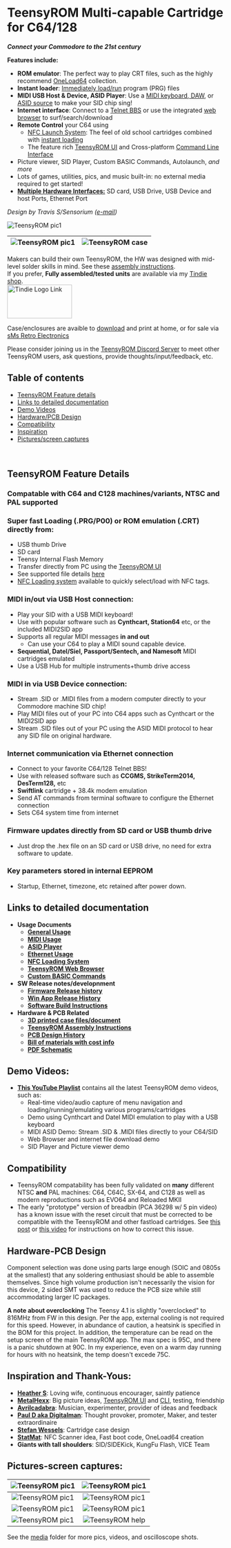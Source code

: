 # TeensyROM Multi-capable Cartridge for C64/128

***Connect your Commodore to the 21st century***

**Features include:**
* **ROM emulator**: The perfect way to play CRT files, such as the highly recommend [OneLoad64](https://www.youtube.com/watch?v=lz0CJbkplj0) collection.
* **Instant loader**: [Immediately load/run](docs/General_Usage.md) program (PRG) files
* **MIDI USB Host & Device, ASID Player**: Use a [MIDI keyboard, DAW](docs/MIDI_Usage.md), or [ASID source](docs/ASID_Player.md) to make your SID chip sing!
* **Internet interface**: Connect to a [Telnet BBS](docs/Ethernet_Usage.md) or use the integrated [web browser](docs/Browser_Usage.md) to surf/search/download
* **Remote Control** your C64 using 
  * [NFC Launch System](docs/NFC_Loader.md): The feel of old school cartridges combined with [instant loading](https://www.youtube.com/watch?v=iNfQx2gx0hA)
  * The feature rich [TeensyROM UI](https://github.com/MetalHexx/TeensyROM-UI) and Cross-platform [Command Line Interface](https://github.com/MetalHexx/TeensyROM-CLI)
* Picture viewer, SID Player, Custom BASIC Commands, Autolaunch, *and more* 
* Lots of games, utilities, pics, and music built-in: no external media required to get started!
* [**Multiple Hardware Interfaces:**](media/TR_Connections.png) SD card, USB Drive, USB Device and host Ports, Ethernet Port

*Design by Travis S/Sensorium ([e-mail](mailto:travis@sensoriumembedded.com))* 

![TeensyROM pic1](media/v0.2c/v0.2c_angle.png)

|![TeensyROM pic1](media/case/case-front-corner.png)|![TeensyROM case](media/case/case-rear-corner.png)| 
|:--:|:--:|

Makers can build their own TeensyROM, the HW was designed with mid-level solder skills in mind. See these [assembly instructions](PCB/PCB_Assembly.md).
<BR>If you prefer, **Fully assembled/tested units** are available via my [Tindie shop](https://www.tindie.com/products/travissmith/teensyrom-cartridge-for-c64128/).
<BR><a href="https://www.tindie.com/products/travissmith/teensyrom-cartridge-for-c64128/"><img src="media/Other/tindie-mediums.png" alt="Tindie Logo Link" width="150" height="78"></a>

Case/enclosures are avaible to [download](3D_Print_Case/) and print at home, or for sale via [sMs Retro Electronics](https://ko-fi.com/smsretroelectronics)

Please consider joining us in the [TeensyROM Discord Server](https://discord.gg/ubSAb74S5U) to meet other TeensyROM users, ask questions, provide thoughts/input/feedback, etc.

## Table of contents
  * [TeensyROM Feature details](#teensyrom-feature-details)
  * [Links to detailed documentation](#links-to-detailed-documentation)
  * [Demo Videos](#demo-videos)
  * [Hardware/PCB Design](#hardware-pcb-design)
  * [Compatibility](#compatibility)
  * [Inspiration](#inspiration-and-thank-yous)
  * [Pictures/screen captures](#pictures-screen-captures)

<BR>

## TeensyROM Feature Details
### Compatable with C64 and C128 machines/variants, NTSC and PAL supported
### **Super fast Loading (.PRG/P00) or ROM emulation (.CRT)** directly from:
  * USB thumb Drive
  * SD card
  * Teensy Internal Flash Memory
  * Transfer directly from PC using the [TeensyROM UI](https://github.com/MetalHexx/TeensyROM-UI)
  * See supported file details [here](https://github.com/SensoriumEmbedded/TeensyROM/blob/main/docs/General_Usage.md#loading-programs-and-emulating-roms)
  * [NFC Loading system](docs/NFC_Loader.md) available to quickly select/load with NFC tags.
### **MIDI in/out via USB Host connection:** 
  * Play your SID with a USB MIDI keyboard!
  * Use with popular software such as **Cynthcart, Station64** etc, or the included MIDI2SID app
  * Supports all regular MIDI messages **in and out**
    * Can use your C64 to play a MIDI sound capable device.
  * **Sequential, Datel/Siel, Passport/Sentech, and Namesoft** MIDI cartridges emulated 
  * Use a USB Hub for multiple instruments+thumb drive access
### **MIDI in via USB Device connection:** 
  * Stream .SID or .MIDI files from a modern computer directly to your Commodore machine SID chip!
  * Play MIDI files out of your PC into C64 apps such as Cynthcart or the MIDI2SID app
  * Stream .SID files out of your PC using the ASID MIDI protocol to hear any SID file on original hardware.
### **Internet communication via Ethernet connection**
  * Connect to your favorite C64/128 Telnet BBS!
  * Use with released software such as **CCGMS, StrikeTerm2014, DesTerm128,** etc
  * **Swiftlink** cartridge + 38.4k modem emulation
  * Send AT commands from terminal software to configure the Ethernet connection
  * Sets C64 system time from internet
### **Firmware updates directly from SD card or USB thumb drive**
  * Just drop the .hex file on an SD card or USB drive, no need for extra software to update.
### Key parameters stored in internal EEPROM
  * Startup, Ethernet, timezone, etc retained after power down.

## Links to detailed documentation
  * **Usage Documents**
    * **[General Usage](docs/General_Usage.md)**
    * **[MIDI Usage](docs/MIDI_Usage.md)**
    * **[ASID Player](docs/ASID_Player.md)**
    * **[Ethernet Usage](docs/Ethernet_Usage.md)**
    * **[NFC Loading System](docs/NFC_Loader.md)**
    * **[TeensyROM Web Browser](docs/Browser_Usage.md)**
    * **[Custom BASIC Commands](docs/Custom_BASIC_Commands.md)**
  * **SW Release notes/developnment**
    * **[Firmware Release history](bin/TeensyROM/FW_Release_History.md)**
    * **[Win App Release History](bin/WinApp/WinApp_Release_History.md)**
    * **[Software Build Instructions](Source/BuildInfo.md)**
  * **Hardware & PCB Related**
    * **[3D printed case files/document](3D_Print_Case/3D-Printed-Case-ReadMe.md)**
    * **[TeensyROM Assembly Instructions](PCB/PCB_Assembly.md)**
    * **[PCB Design History](PCB/PCB_History.md)**
    * **[Bill of materials with cost info](https://github.com/SensoriumEmbedded/TeensyROM/raw/main/PCB/v0.2c/TeensyROM%20v0.2c%20BOM.xlsx)**
    * **[PDF Schematic](https://github.com/SensoriumEmbedded/TeensyROM/raw/main/PCB/v0.2c/TeensyROM_v0.2c_Schem.pdf)**


## Demo Videos:
  * **[This YouTube Playlist](https://www.youtube.com/playlist?list=PL3fTdu8e_1iChAsRr9KjWtC3A8Ql8IaDn)** contains all the latest TeensyROM demo videos, such as: 
    * Real-time video/audio capture of menu navigation and loading/running/emulating various programs/cartridges
    * Demo using Cynthcart and Datel MIDI emulation to play with a USB keyboard 
    * MIDI ASID Demo: Stream .SID & .MIDI files directly to your C64/SID
    * Web Browser and internet file download demo 
    * SID Player and Picture viewer demo 

## Compatibility
* TeensyROM compatability has been fully validated on **many** different NTSC **and** PAL machines: C64, C64C, SX-64, and C128 as well as modern reproductions such as EVO64 and Reloaded MKII
* The early "prototype" version of breadbin (PCA 36298 w/ 5 pin video) has a known issue with the reset circuit that must be corrected to be compatible with the TeensyROM and other fastload cartridges. See [this post](https://www.lemon64.com/forum/viewtopic.php?t=74222) or [this video](https://youtu.be/agDFLPP9yIw?t=813) for instructions on how to correct this issue.

## Hardware-PCB Design
Component selection was done using parts large enough (SOIC and 0805s at the smallest) that any soldering enthusiast should be able to assemble themselves.   Since high volume production isn't necessarily the vision for this device, 2 sided SMT was used to reduce the PCB size while still accommodating larger IC packages.

**A note about overclocking**
The Teensy 4.1 is slightly "overclocked" to 816MHz from FW in this design. Per the app, external cooling is not required for this speed.  However, in abundance of caution, a heatsink is specified in the BOM for this project.  In addition, the temperature can be read on the setup screen of the main TeensyROM app. The max spec is 95C, and there is a panic shutdown at 90C.  In my experience, even on a warm day running for hours with no heatsink, the temp doesn't excede 75C.

## Inspiration and Thank-Yous:
* [**Heather S**](https://www.instagram.com/dalliancecreations/): Loving wife, continuous encourager, saintly patience
* [**MetalHexx**](https://github.com/MetalHexx): Big picture ideas, [TeensyROM UI](https://github.com/MetalHexx/TeensyROM-UI) and [CLI](https://github.com/MetalHexx/TeensyROM-CLI), testing, friendship
* [**Avrilcadabra**](https://www.youtube.com/@avrilcadabra): Musician, experimenter, provider of ideas and feedback 
* [**Paul D aka Digitalman**](https://www.youtube.com/@digitalman4404): Thought provoker, promoter, Maker, and tester extraordinaire
* [**Stefan Wessels**](https://github.com/StewBC): Cartridge case design
* [**StatMat**](https://github.com/Stat-Mat): NFC Scanner idea, Fast boot code, OneLoad64 creation
* **Giants with tall shoulders**: SID/SIDEKick, KungFu Flash, VICE Team

## Pictures-screen captures:
|![TeensyROM pic1](media/v0.2c/v0.2c_top.png)|![TeensyROM pic1](media/v0.2b/v0.2b_insitu_USBdrive.jpg)| 
|:--:|:--:|
|![TeensyROM pic1](media/v0.2b/v0.2b_top_loaded.jpg)|![TeensyROM pic1](media/v0.2b/v0.2b_insitu_MIDI.jpg)|
|![TeensyROM pic1](media/Screen%20captures/Main%20Menu.png)|![TeensyROM pic1](media/Screen%20captures/USB%20Menu.png)|
|![TeensyROM pic1](media/Screen%20captures/Settings%20Menu.png)|![TeensyROM help](media/Screen%20captures/Help%20Menu.png)|

See the [media](media/) folder for more pics, videos, and oscilloscope shots.

